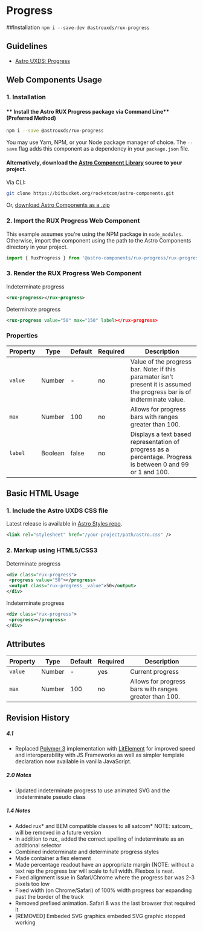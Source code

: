 # Progress

##Installation
`npm i --save-dev @astrouxds/rux-progress`

## Guidelines

- [Astro UXDS: Progress](https://astrouxds.com/ui-components/progress)

## Web Components Usage

### 1. Installation

#### ** Install the Astro RUX Progress package via Command Line** (Preferred Method)

```sh
npm i --save @astrouxds/rux-progress
```

You may use Yarn, NPM, or your Node package manager of choice. The `--save` flag adds this component as a dependency in your `package.json` file.

#### **Alternatively**, download the [Astro Component Library](https://bitbucket.org/rocketcom/astro-components/src/master/) source to your project.

Via CLI:

```sh
git clone https://bitbucket.org/rocketcom/astro-components.git
```

Or, [download Astro Components as a .zip](https://bitbucket.org/rocketcom/astro-components/get/master.zip)

### 2. Import the RUX Progress Web Component

This example assumes you're using the NPM package in `node_modules`. Otherwise, import the component using the path to the Astro Components directory in your project.

```javascript
import { RuxProgress } from '@astro-components/rux-progress/rux-progress.js';
```

### 3. Render the RUX Progress Web Component

Indeterminate progress

```xml
<rux-progress></rux-progress>
```

Determinate progress

```xml
<rux-progress value="50" max="150" label></rux-progress>
```

### Properties

| Property | Type    | Default | Required | Description                                                                                                               |
| -------- | ------- | ------- | -------- | ------------------------------------------------------------------------------------------------------------------------- |
| `value`  | Number  | -       | no       | Value of the progress bar. Note: if this paramater isn’t present it is assumed the progress bar is of indterminate value. |
| `max`    | Number  | 100     | no       | Allows for progress bars with ranges greater than 100.                                                                    |
| `label`  | Boolean | false   | no       | Displays a text based representation of progress as a percentage. Progress is between 0 and 99 or 1 and 100.              |

## Basic HTML Usage

### 1. Include the Astro UXDS CSS file

Latest release is available in [Astro Styles repo](https://bitbucket.org/rocketcom/astro-styles/src/master/).

```xml
<link rel="stylesheet" href="/your-project/path/astro.css" />
```

### 2. Markup using HTML5/CSS3

Determinate progress

```xml
<div class="rux-progress">
 <progress value="50"></progress>
 <output class="rux-progress__value">50</output>
</div>
```

Indeterminate progress

```xml
<div class="rux-progress">
 <progress></progress>
</div>
```

## Attributes

| Property | Type   | Default | Required | Description                                            |
| -------- | ------ | ------- | -------- | ------------------------------------------------------ |
| `value`  | Number | -       | yes      | Current progress                                       |
| `max`    | Number | 100     | no       | Allows for progress bars with ranges greater than 100. |

## Revision History

##### **4.1**

- Replaced [Polymer 3](https://www.polymer-project.org) implementation with [LitElement](https://lit-element.polymer-project.org/) for improved speed and interoperability with JS Frameworks as well as simpler template declaration now available in vanilla JavaScript.

##### 2.0 Notes

- Updated indeterminate progress to use animated SVG and the :indeterminate pseudo class

##### 1.4 Notes

- Added rux* and BEM compatible classes to all satcom* NOTE: satcom\_ will be removed in a future version
- In addition to rux\_ added the correct spelling of indeterminate as an additional selector
- Combined indeterminate and determinate progress styles
- Made container a flex element
- Made percentage readout have an appropriate margin (NOTE: without a text rep the progress bar will scale to full width. Flexbox is neat.
- Fixed alignment issue in Safari/Chrome where the progress bar was 2-3 pixels too low
- Fixed width (on Chrome/Safari) of 100% width progress bar expanding past the border of the track
- Removed prefixed animation. Safari 8 was the last browser that required it
- [REMOVED] Embeded SVG graphics embeded SVG graphic stopped working

```

```

